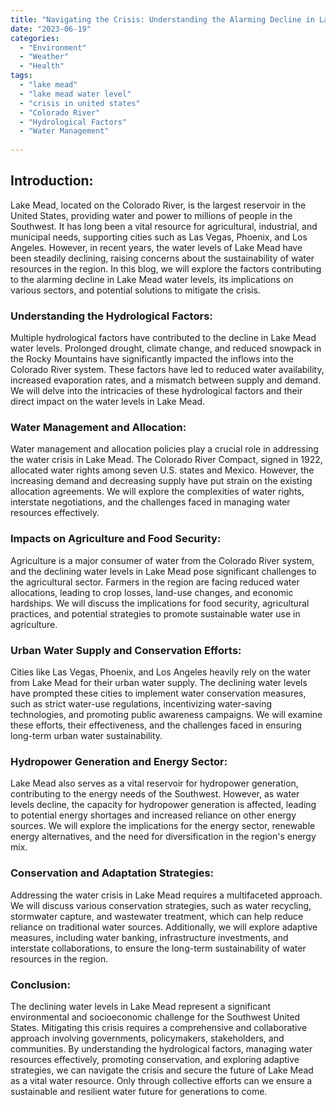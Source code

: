 ```yaml
---
title: "Navigating the Crisis: Understanding the Alarming Decline in Lake Mead Water Levels"
date: "2023-06-19"
categories: 
  - "Environment"
  - "Weather"
  - "Health"
tags: 
  - "lake mead"
  - "lake mead water level"
  - "crisis in united states"
  - "Colorado River"
  - "Hydrological Factors"
  - "Water Management"
  
---
```


## Introduction:

Lake Mead, located on the Colorado River, is the largest reservoir in the United States, providing water and power to millions of people in the Southwest. It has long been a vital resource for agricultural, industrial, and municipal needs, supporting cities such as Las Vegas, Phoenix, and Los Angeles. However, in recent years, the water levels of Lake Mead have been steadily declining, raising concerns about the sustainability of water resources in the region. In this blog, we will explore the factors contributing to the alarming decline in Lake Mead water levels, its implications on various sectors, and potential solutions to mitigate the crisis.

### Understanding the Hydrological Factors:
Multiple hydrological factors have contributed to the decline in Lake Mead water levels. Prolonged drought, climate change, and reduced snowpack in the Rocky Mountains have significantly impacted the inflows into the Colorado River system. These factors have led to reduced water availability, increased evaporation rates, and a mismatch between supply and demand. We will delve into the intricacies of these hydrological factors and their direct impact on the water levels in Lake Mead.

### Water Management and Allocation:
Water management and allocation policies play a crucial role in addressing the water crisis in Lake Mead. The Colorado River Compact, signed in 1922, allocated water rights among seven U.S. states and Mexico. However, the increasing demand and decreasing supply have put strain on the existing allocation agreements. We will explore the complexities of water rights, interstate negotiations, and the challenges faced in managing water resources effectively.

### Impacts on Agriculture and Food Security:
Agriculture is a major consumer of water from the Colorado River system, and the declining water levels in Lake Mead pose significant challenges to the agricultural sector. Farmers in the region are facing reduced water allocations, leading to crop losses, land-use changes, and economic hardships. We will discuss the implications for food security, agricultural practices, and potential strategies to promote sustainable water use in agriculture.

### Urban Water Supply and Conservation Efforts:
Cities like Las Vegas, Phoenix, and Los Angeles heavily rely on the water from Lake Mead for their urban water supply. The declining water levels have prompted these cities to implement water conservation measures, such as strict water-use regulations, incentivizing water-saving technologies, and promoting public awareness campaigns. We will examine these efforts, their effectiveness, and the challenges faced in ensuring long-term urban water sustainability.

### Hydropower Generation and Energy Sector:
Lake Mead also serves as a vital reservoir for hydropower generation, contributing to the energy needs of the Southwest. However, as water levels decline, the capacity for hydropower generation is affected, leading to potential energy shortages and increased reliance on other energy sources. We will explore the implications for the energy sector, renewable energy alternatives, and the need for diversification in the region's energy mix.

### Conservation and Adaptation Strategies:
Addressing the water crisis in Lake Mead requires a multifaceted approach. We will discuss various conservation strategies, such as water recycling, stormwater capture, and wastewater treatment, which can help reduce reliance on traditional water sources. Additionally, we will explore adaptive measures, including water banking, infrastructure investments, and interstate collaborations, to ensure the long-term sustainability of water resources in the region.

### Conclusion:

The declining water levels in Lake Mead represent a significant environmental and socioeconomic challenge for the Southwest United States. Mitigating this crisis requires a comprehensive and collaborative approach involving governments, policymakers, stakeholders, and communities. By understanding the hydrological factors, managing water resources effectively, promoting conservation, and exploring adaptive strategies, we can navigate the crisis and secure the future of Lake Mead as a vital water resource. Only through collective efforts can we ensure a sustainable and resilient water future for generations to come.